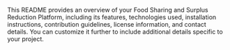 
This README provides an overview of your Food Sharing and Surplus Reduction Platform, including its features, technologies used, installation instructions, contribution guidelines, license information, and contact details. You can customize it further to include additional details specific to your project.
